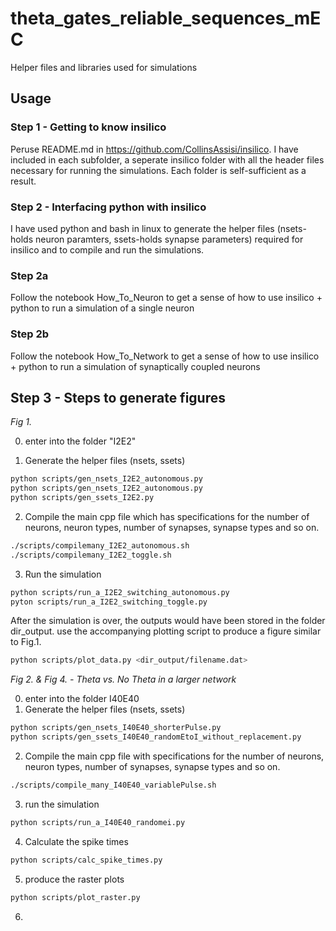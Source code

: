 # theta_gates_reliable_sequences_mEC
Helper files and libraries used for simulations

## Usage

### Step 1 - Getting to know insilico
Peruse README.md in https://github.com/CollinsAssisi/insilico.
I have included in each subfolder, a seperate insilico folder with all the header files necessary for running the simulations.
Each folder is self-sufficient as a result.

### Step 2 - Interfacing python with insilico
I have used python and bash in linux to generate the helper files (nsets-holds neuron paramters, ssets-holds synapse parameters) required for insilico and to compile and run the simulations.

### Step 2a
Follow the notebook How_To_Neuron to get a sense of how to use insilico + python to run a simulation of a single neuron
### Step 2b
Follow the notebook How_To_Network to get a sense of how to use insilico + python to run a simulation of synaptically coupled neurons

## Step 3 -  Steps to generate figures

*Fig 1.*

0. enter into the folder "I2E2"

1. Generate the helper files (nsets, ssets)

```bash
python scripts/gen_nsets_I2E2_autonomous.py
python scripts/gen_nsets_I2E2_autonomous.py
python scripts/gen_ssets_I2E2.py
```

2. Compile the main cpp file which has specifications for the number of neurons, neuron types, number of synapses, synapse types and so on.

```bash
./scripts/compilemany_I2E2_autonomous.sh
./scripts/compilemany_I2E2_toggle.sh
```

3. Run the simulation

```bash
python scripts/run_a_I2E2_switching_autonomous.py
pyton scripts/run_a_I2E2_switching_toggle.py
```

After the simulation is over, the outputs would have been stored in the folder dir_output.
use the accompanying plotting script to produce a figure similar to Fig.1.

```bash
python scripts/plot_data.py <dir_output/filename.dat>
```

*Fig 2. & Fig 4. - Theta vs. No Theta in a larger network*

0. enter into the folder I40E40
1. Generate the helper files (nsets, ssets)

```bash
python scripts/gen_nsets_I40E40_shorterPulse.py	
python scripts/gen_ssets_I40E40_randomEtoI_without_replacement.py
```

2. Compile the main cpp file with specifications for the number of neurons, neuron types, number of synapses, synapse types and so on.

```bash
./scripts/compile_many_I40E40_variablePulse.sh
```

3. run the simulation

```bash
python scripts/run_a_I40E40_randomei.py
```

4. Calculate the spike times

```bash
python scripts/calc_spike_times.py
```

5. produce the raster plots

```bash
python scripts/plot_raster.py
```


6. 	   




